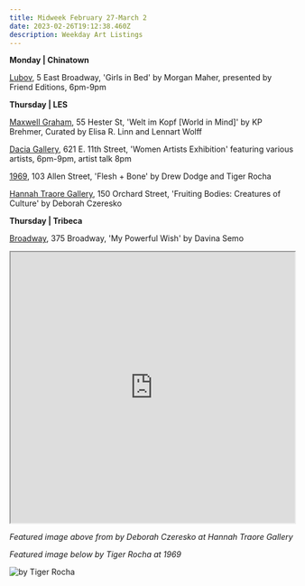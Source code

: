 ```yaml
---
title: Midweek February 27-March 2
date: 2023-02-26T19:12:38.460Z
description: Weekday Art Listings
---
```

**M﻿onday | Chinatown**

[L﻿ubov](instagram.com/friendeditions), 5 East Broadway, 'Girls in Bed' by Morgan Maher, presented by Friend Editions, 6pm-9pm

**T﻿hursday | LES** 

[M﻿axwell Graham](https://maxwellgraham.biz/wp-content/uploads/2022/11/KPB_PR_MG_2023.pdf), 55 Hester St, 'Welt im Kopf \[World in Mind]' by KP Brehmer, Curated by Elisa R. Linn and Lennart Wolff

[D﻿acia Gallery](http://www.daciagallery.com/), 621 E. 11th Street, 'Women Artists Exhibition' featuring various artists, 6pm-9pm, artist talk 8pm

[1﻿969](https://www.1969gallery.com/flesh-bone-drew-dodge-and-tiger-rocha), 103 Allen Street, 'Flesh + Bone' by Drew Dodge and Tiger Rocha

[Hannah Traore Gallery](https://hannahtraoregallery.com/exhibition/deborah-czeresko-fruiting-bodies-creatures-of-culture/), 150 Orchard Street, 'Fruiting Bodies: Creatures of Culture' by Deborah Czeresko

**T﻿hursday | Tribeca**

[B﻿roadway](https://www.broadwaygallery.nyc/), 375 Broadway, 'My Powerful Wish' by Davina Semo

<iframe src="https://www.google.com/maps/d/u/3/embed?mid=1XzLEE8mMQuoH_o3BovPna0QdHqUl8uE&ehbc=2E312F" width="100%" height="480"></iframe>

*F﻿eatured image above from by Deborah Czeresko at Hannah Traore Gallery*

*F﻿eatured image below by Tiger Rocha at 1969*

![](/images/rocha.png "by Tiger Rocha")